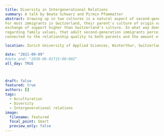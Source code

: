 ```yaml
---
title: Diversity in Intergenerational Relations
summary: A talk by Beate Schwarz and Pirmin Pfammatter
abstract: Growing up in two cultures is a natural aspect of second-generation immigrants development.
For most immigrants in Switzerland, their parent's culture of origin values family and intergenerational
exchange of support higher than Switzerland's culture. In what way does growing up in two cultures, influence the percevied consensus
regarding family values, that adult second-generation immigrants perceive. Furthermore, in what way is this consenus
connected to the relationship quality to both parents and the amount of support children give to their parents.

location: Zurich University of Applied Sciences, Winterthur, Switzerland

date: "2021-09-09"
#date_end: "2030-06-01T15:00:00Z"
all_day: TRUE



draft: false
featured: true
authors: []
tags:
  - Acculturation
  - Diversity
  - Intergenerational relations
image:
  filename: featured
  focal_point: Smart
  preview_only: false
---
```

